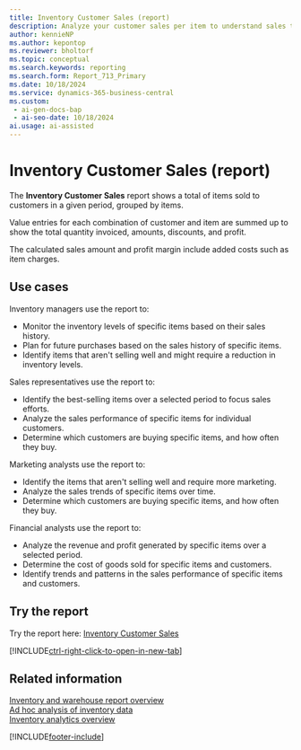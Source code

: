 ```yaml
---
title: Inventory Customer Sales (report)
description: Analyze your customer sales per item to understand sales trends, optimize inventory management, and improve marketing efforts. Assess the relationship between discounts, sales amounts, and volume of item sales.
author: kennieNP
ms.author: kepontop
ms.reviewer: bholtorf
ms.topic: conceptual
ms.search.keywords: reporting
ms.search.form: Report_713_Primary
ms.date: 10/18/2024
ms.service: dynamics-365-business-central
ms.custom:
 - ai-gen-docs-bap
 - ai-seo-date: 10/18/2024
ai.usage: ai-assisted
---
```


# Inventory Customer Sales (report)

The **Inventory Customer Sales** report shows a total of items sold to customers in a given period, grouped by items.

Value entries for each combination of customer and item are summed up to show the total quantity invoiced, amounts, discounts, and profit.

The calculated sales amount and profit margin include added costs such as item charges.

## Use cases

<!-- 
Prompt

Below is a report in an ERP system. Provide 3-4 use cases for different personas working with inventory.
Format like this:    
  
As a <persona>, use the report to    
* use case 1  
* use case 2    

Do not capitalize the persona names. 

## Report description


### What the report does
Shows a total of items sold to customers in the given date period, grouped by items.

Value entries for each customer/item combination is summed up to calculate the total invoiced quantity, amount, discount and profit.

Added costs such as item charges are also included in the calculated sales amount & profit margin.

### Use cases
Analyse your customer sales per item to understand sales trends, optimise inventory management and improve marketing efforts.

Assess the relationship between discounts, sales amount and volume of item sales.

Please include your data sources and URLs

-->

Inventory managers use the report to:

* Monitor the inventory levels of specific items based on their sales history.
* Plan for future purchases based on the sales history of specific items.
* Identify items that aren't selling well and might require a reduction in inventory levels.

Sales representatives use the report to:

* Identify the best-selling items over a selected period to focus sales efforts.
* Analyze the sales performance of specific items for individual customers.
* Determine which customers are buying specific items, and how often they buy.

Marketing analysts use the report to:

* Identify the items that aren't selling well and require more marketing.
* Analyze the sales trends of specific items over time.
* Determine which customers are buying specific items, and how often they buy.

Financial analysts use the report to:

* Analyze the revenue and profit generated by specific items over a selected period.
* Determine the cost of goods sold for specific items and customers.
* Identify trends and patterns in the sales performance of specific items and customers.

## Try the report

Try the report here: [Inventory Customer Sales](https://businesscentral.dynamics.com?report=713)

[!INCLUDE[ctrl-right-click-to-open-in-new-tab](../includes/ctrl-right-click-to-open-in-new-tab.md)]

## Related information

[Inventory and warehouse report overview](../inventory-WMS-reports.md)  
[Ad hoc analysis of inventory data](../ad-hoc-analysis-inventory.md)  
[Inventory analytics overview](../inventory-analytics-overview.md)  

[!INCLUDE[footer-include](../includes/footer-banner.md)]